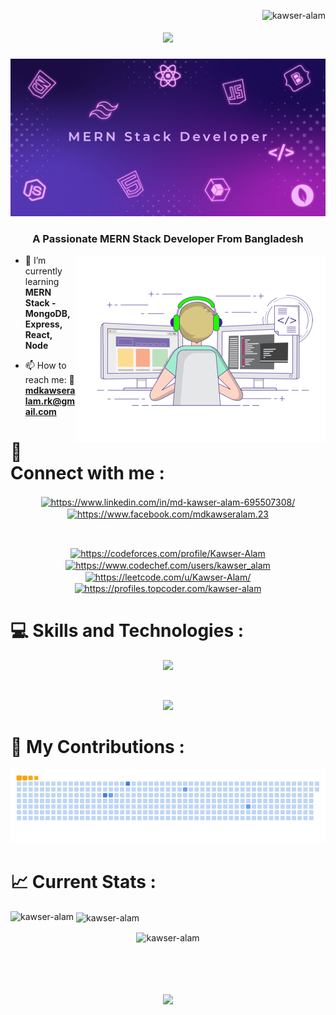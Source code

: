 <img align="right" src="https://komarev.com/ghpvc/?username=kawser-alam&label=Profile%20views&color=0e75b6&style=flat" alt="kawser-alam" /> </p>
<h1 align="center">
    <img src="https://readme-typing-svg.herokuapp.com/?font=Righteous&size=35&center=true&vCenter=true&width=500&height=70&duration=3000&lines=Hey+Everyone!+👋;+I'm+Kawser+Alam...😉;" />
</h1>
<div align="center"> <img src="https://github.com/kawser-alam/kawser-alam/blob/main/BANNER.png"> </div>
<h3 align="center">A Passionate MERN Stack Developer From Bangladesh</h3>
<img align="right" alt="coding" width="400" src="https://github.com/kawser-alam/kawser-alam/blob/main/ANIMATION.gif">

- 🌱 I’m currently learning **MERN Stack - MongoDB, Express, React, Node**

- 📫 How to reach me: 💌 **mdkawseralam.rk@gmail.com**
  
# 💞 Connect with me :
<p align="center">
<a href="https://www.linkedin.com/in/www.linkedin.com/in/kawseralam23/" target="_blank"><img align="center" src="https://raw.githubusercontent.com/rahuldkjain/github-profile-readme-generator/master/src/images/icons/Social/linked-in-alt.svg" alt="https://www.linkedin.com/in/md-kawser-alam-695507308/" height="30" width="40" /></a>
<a href="https://www.facebook.com/mdkawseralam.23" target="_blank"><img align="center" src="https://raw.githubusercontent.com/rahuldkjain/github-profile-readme-generator/master/src/images/icons/Social/facebook.svg" alt="https://www.facebook.com/mdkawseralam.23" height="30" width="40" /></a>
</p>
<br>
 <p align="center">
<a href="https://codeforces.com/profile/Kawser-Alam" target="_blank"><img align="center" src="https://raw.githubusercontent.com/rahuldkjain/github-profile-readme-generator/master/src/images/icons/Social/codeforces.svg" alt="https://codeforces.com/profile/Kawser-Alam" height="30" width="40" /></a>
<a href="https://www.codechef.com/users/kawser_alam" target="_blank"><img align="center" src="https://cdn.jsdelivr.net/npm/simple-icons@3.1.0/icons/codechef.svg" alt="https://www.codechef.com/users/kawser_alam" height="30" width="40" /></a>
<a href="https://leetcode.com/u/Kawser-Alam/" target="blank"><img align="center" src="https://raw.githubusercontent.com/rahuldkjain/github-profile-readme-generator/master/src/images/icons/Social/leet-code.svg" alt="https://leetcode.com/u/Kawser-Alam/" height="30" width="40" /></a>
<a href="https://profiles.topcoder.com/kawser-alam" target="blank"><img align="center" src="https://raw.githubusercontent.com/rahuldkjain/github-profile-readme-generator/master/src/images/icons/Social/topcoder.svg" alt="https://profiles.topcoder.com/kawser-alam" height="30" width="40" /></a>
</p>

# 💻 Skills and Technologies :

<p align="center">
  <a href="https://skillicons.dev">
    <img src="https://skillicons.dev/icons?i=ps,ai,figma,git,c,cpp,js" />
  </a>
</p>
<br>
<p align="center">
  <a href="https://skillicons.dev">
    <img src="https://skillicons.dev/icons?i=html,css,tailwind" />
  </a>
</p>

# 🐍 My Contributions :

![snake gif](https://github.com/kawser-alam/kawser-alam/blob/output/github-contribution-grid-snake.gif)
# 📈 Current Stats :

<p><img align="left" src="https://github-readme-stats.vercel.app/api/top-langs?username=kawser-alam&show_icons=true&locale=en&layout=compact" alt="kawser-alam" /></p>
<p>&nbsp;<img align="center" src="https://github-readme-stats.vercel.app/api?username=kawser-alam&show_icons=true&locale=en" alt="kawser-alam" /></p>
<p align="center"><img align="center" src="https://github-readme-streak-stats.herokuapp.com/?user=kawser-alam&" alt="kawser-alam" /></p>
<br>
<h1 align="center">
    <img src="https://readme-typing-svg.herokuapp.com/?font=Righteous&size=25&center=true&vCenter=true&width=500&height=70&duration=3000&lines=Thanks+For+Viewing+My+Profile!+💙;" />
</h1>
